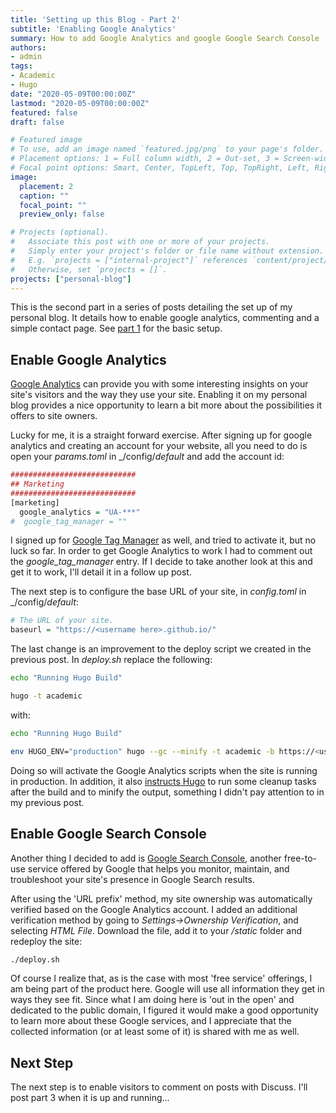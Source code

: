 ```yaml
---
title: 'Setting up this Blog - Part 2'
subtitle: 'Enabling Google Analytics'
summary: How to add Google Analytics and google Google Search Console .
authors:
- admin
tags:
- Academic
- Hugo
date: "2020-05-09T00:00:00Z"
lastmod: "2020-05-09T00:00:00Z"
featured: false
draft: false

# Featured image
# To use, add an image named `featured.jpg/png` to your page's folder.
# Placement options: 1 = Full column width, 2 = Out-set, 3 = Screen-width
# Focal point options: Smart, Center, TopLeft, Top, TopRight, Left, Right, BottomLeft, Bottom, BottomRight
image:
  placement: 2
  caption: ""
  focal_point: ""
  preview_only: false

# Projects (optional).
#   Associate this post with one or more of your projects.
#   Simply enter your project's folder or file name without extension.
#   E.g. `projects = ["internal-project"]` references `content/project/deep-learning/index.md`.
#   Otherwise, set `projects = []`.
projects: ["personal-blog"]
---
```


This is the second part in a series of posts detailing the set up of my personal blog. 
It details how to enable google analytics, commenting and a simple contact page.
See [part 1](/post/my-blog-pt1) for the basic setup.

## Enable Google Analytics

[Google Analytics](https://marketingplatform.google.com/about/analytics/) can provide you with some interesting insights on your site's visitors and the way they use your site. Enabling it on my personal blog provides a nice opportunity to learn a bit more about the possibilities it offers to site owners.

Lucky for me, it is a straight forward exercise. After signing up for google analytics and creating an account for your website, all you need to do is open your _params.toml_ in _/config/_default_ and add the account id:
```r
############################
## Marketing
############################
[marketing]
  google_analytics = "UA-***"
#  google_tag_manager = ""
``` 

I signed up for [Google Tag Manager](https://marketingplatform.google.com/about/tag-manager/) as well, and tried to activate it, but no luck so far. In order to get Google Analytics to work I had to comment out the _google_tag_manager_ entry. If I decide to take another look at this and get it to work, I'll detail it in a follow up post.

The next step is to configure the base URL of your site, in _config.toml_ in _/config/_default_:
```r 
# The URL of your site.
baseurl = "https://<username here>.github.io/"
``` 

The last change is an improvement to the deploy script we created in the previous post.
In _deploy.sh_ replace the following:
```bash
echo "Running Hugo Build"

hugo -t academic
``` 
with:
```bash
echo "Running Hugo Build"

env HUGO_ENV="production" hugo --gc --minify -t academic -b https://<username here>.github.io
``` 

Doing so will activate the Google Analytics scripts when the site is running in production. In addition, it also [instructs Hugo](https://gohugo.io/commands/hugo/) to run some cleanup tasks after the build and to minify the output, something I didn't pay attention to in my previous post. 

## Enable Google Search Console

Another thing I decided to add is [Google Search Console](https://search.google.com/search-console/about), another free-to-use service offered by Google that helps you monitor, maintain, and troubleshoot your site's presence in Google Search results. 

After using the 'URL prefix' method, my site ownership was automatically verified based on the Google Analytics account. I added an additional verification method by going to _Settings->Ownership Verification_, and selecting _HTML File_. Download the file, add it to your _/static_ folder and redeploy the site:
```bash
./deploy.sh
``` 

Of course I realize that, as is the case with most 'free service' offerings, I am being part of the product here. Google will use all information they get in ways they see fit. Since what I am doing here is 'out in the open' and dedicated to the public domain, I figured it would make a good opportunity to learn more about these Google services, and I appreciate that the collected information (or at least some of it) is shared with me as well.

## Next Step

The next step is to enable visitors to comment on posts with Discuss. I'll post part 3 when it is up and running...
